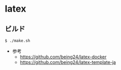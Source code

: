 # latex

## ビルド

```sh
$ ./make.sh
```

* 参考
    * https://github.com/being24/latex-docker
    * https://github.com/being24/latex-template-ja
